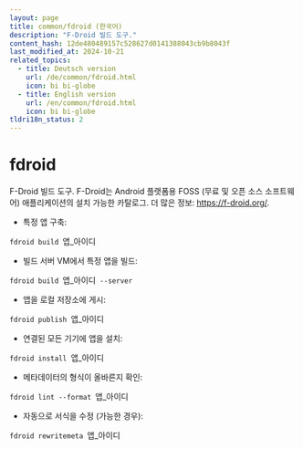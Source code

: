 ```yaml
---
layout: page
title: common/fdroid (한국어)
description: "F-Droid 빌드 도구."
content_hash: 12de480489157c528627d0141388043cb9b8043f
last_modified_at: 2024-10-21
related_topics:
  - title: Deutsch version
    url: /de/common/fdroid.html
    icon: bi bi-globe
  - title: English version
    url: /en/common/fdroid.html
    icon: bi bi-globe
tldri18n_status: 2
---
```

# fdroid

F-Droid 빌드 도구.
F-Droid는 Android 플랫폼용 FOSS (무료 및 오픈 소스 소프트웨어) 애플리케이션의 설치 가능한 카탈로그.
더 많은 정보: <https://f-droid.org/>.

- 특정 앱 구축:

`fdroid build `<span class="tldr-var badge badge-pill bg-dark-lm bg-white-dm text-white-lm text-dark-dm font-weight-bold">앱_아이디</span>

- 빌드 서버 VM에서 특정 앱을 빌드:

`fdroid build `<span class="tldr-var badge badge-pill bg-dark-lm bg-white-dm text-white-lm text-dark-dm font-weight-bold">앱_아이디</span>` --server`

- 앱을 로컬 저장소에 게시:

`fdroid publish `<span class="tldr-var badge badge-pill bg-dark-lm bg-white-dm text-white-lm text-dark-dm font-weight-bold">앱_아이디</span>

- 연결된 모든 기기에 앱을 설치:

`fdroid install `<span class="tldr-var badge badge-pill bg-dark-lm bg-white-dm text-white-lm text-dark-dm font-weight-bold">앱_아이디</span>

- 메타데이터의 형식이 올바른지 확인:

`fdroid lint --format `<span class="tldr-var badge badge-pill bg-dark-lm bg-white-dm text-white-lm text-dark-dm font-weight-bold">앱_아이디</span>

- 자동으로 서식을 수정 (가능한 경우):

`fdroid rewritemeta `<span class="tldr-var badge badge-pill bg-dark-lm bg-white-dm text-white-lm text-dark-dm font-weight-bold">앱_아이디</span>
